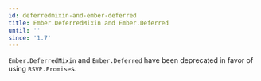 ```yaml
---
id: deferredmixin-and-ember-deferred
title: Ember.DeferredMixin and Ember.Deferred
until: ''
since: '1.7'
---
```


`Ember.DeferredMixin` and `Ember.Deferred` have been deprecated in favor
of using `RSVP.Promise`s.